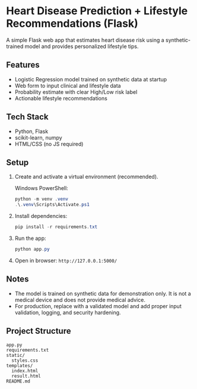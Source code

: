 Heart Disease Prediction + Lifestyle Recommendations (Flask)
===========================================================

A simple Flask web app that estimates heart disease risk using a synthetic-trained model and provides personalized lifestyle tips.

Features
--------
- Logistic Regression model trained on synthetic data at startup
- Web form to input clinical and lifestyle data
- Probability estimate with clear High/Low risk label
- Actionable lifestyle recommendations

Tech Stack
---------
- Python, Flask
- scikit-learn, numpy
- HTML/CSS (no JS required)

Setup
-----
1. Create and activate a virtual environment (recommended).

   Windows PowerShell:
   ```powershell
   python -m venv .venv
   .\.venv\Scripts\Activate.ps1
   ```

2. Install dependencies:
   ```powershell
   pip install -r requirements.txt
   ```

3. Run the app:
   ```powershell
   python app.py
   ```

4. Open in browser: `http://127.0.0.1:5000/`

Notes
-----
- The model is trained on synthetic data for demonstration only. It is not a medical device and does not provide medical advice.
- For production, replace with a validated model and add proper input validation, logging, and security hardening.

Project Structure
-----------------
```
app.py
requirements.txt
static/
  styles.css
templates/
  index.html
  result.html
README.md
```


